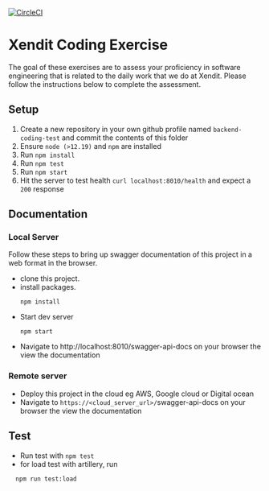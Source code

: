 [![CircleCI](https://circleci.com/gh/kenware/backend-coding-test/tree/master.svg?style=svg)](https://circleci.com/gh/kenware/backend-coding-test/tree/master)
# Xendit Coding Exercise

The goal of these exercises are to assess your proficiency in software engineering that is related to the daily work that we do at Xendit. Please follow the instructions below to complete the assessment.

## Setup

1. Create a new repository in your own github profile named `backend-coding-test` and commit the contents of this folder
2. Ensure `node (>12.19)` and `npm` are installed
3. Run `npm install`
4. Run `npm test`
5. Run `npm start`
6. Hit the server to test health `curl localhost:8010/health` and expect a `200` response 
## Documentation
### Local Server
Follow these steps to bring up swagger documentation of this project in a web format in the browser.
*  clone this project.
* install packages.
  ```
  npm install
  ```
* Start dev server
  ```
  npm start
  ```
* Navigate to http://localhost:8010/swagger-api-docs on your browser the view the documentation

### Remote server
* Deploy this project in the cloud eg AWS, Google cloud or Digital ocean
* Navigate to `https://<cloud_server_url>/`swagger-api-docs on your browser the view the documentation

## Test
* Run test with `npm test`
* for load test with artillery, run
``` 
  npm run test:load
``` 